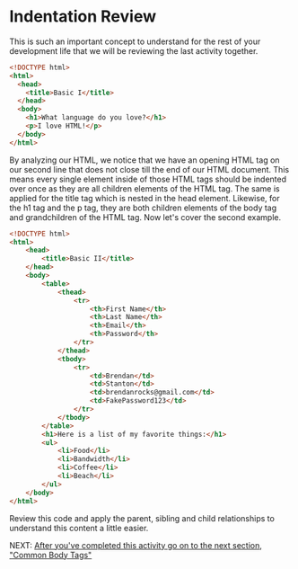 # Indentation Review

This is such an important concept to understand for the rest of your development life that we will be reviewing the last activity together.

``` html
<!DOCTYPE html>
<html>
  <head>
    <title>Basic I</title>
  </head>
  <body>
    <h1>What language do you love?</h1>
    <p>I love HTML!</p>
  </body>
</html>
```

By analyzing our HTML, we notice that we have an opening HTML tag on our second line that does not close till the end of our HTML document. This means every single element inside of those HTML tags should be indented over once as they are all children elements of the HTML tag. The same is applied for the title tag which is nested in the head element. Likewise, for the h1 tag and the p tag, they are both children elements of the body tag and grandchildren of the HTML tag. Now let's cover the second example.

``` html
<!DOCTYPE html>
<html>
    <head>
        <title>Basic II</title>
    </head>
    <body>
        <table>
            <thead>
                <tr>
                    <th>First Name</th>
                    <th>Last Name</th>
                    <th>Email</th>
                    <th>Password</th>
                </tr>
            </thead>
            <tbody>
                <tr>
                    <td>Brendan</td>
                    <td>Stanton</td>
                    <td>brendanrocks@gmail.com</td>
                    <td>FakePassword123</td>
                </tr>
            </tbody>
        </table>
        <h1>Here is a list of my favorite things:</h1>
        <ul>
            <li>Food</li>
            <li>Bandwidth</li>
            <li>Coffee</li>
            <li>Beach</li>
        </ul>
    </body>
</html>
```

Review this code and apply the parent, sibling and child relationships to understand this content a little easier.

NEXT: [After you've completed this activity go on to the next section, "Common Body Tags"](./common_body_tags.md)
